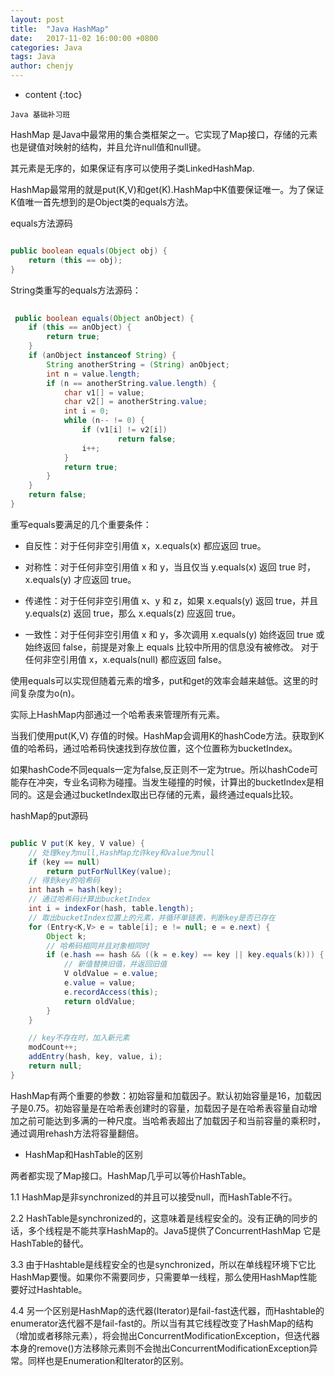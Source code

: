 ```yaml
---
layout: post
title:  "Java HashMap"
date:   2017-11-02 16:00:00 +0800
categories: Java 
tags: Java 
author: chenjy
---
```




* content
{:toc}

`Java 基础补习班`



HashMap 是Java中最常用的集合类框架之一。它实现了Map接口，存储的元素也是键值对映射的结构，并且允许null值和null键。

其元素是无序的，如果保证有序可以使用子类LinkedHashMap.

HashMap最常用的就是put(K,V)和get(K).HashMap中K值要保证唯一。为了保证K值唯一首先想到的是Object类的equals方法。

equals方法源码

```java

public boolean equals(Object obj) {
	return (this == obj);
}

```


String类重写的equals方法源码：

```java
 
 public boolean equals(Object anObject) {
	if (this == anObject) {
		return true;
	}
	if (anObject instanceof String) {
		String anotherString = (String) anObject;
		int n = value.length;
		if (n == anotherString.value.length) {
			char v1[] = value;
			char v2[] = anotherString.value;
			int i = 0;
			while (n-- != 0) {
				if (v1[i] != v2[i])
						return false;
				i++;
			}
			return true;
		}
	}
	return false;
}

```

重写equals要满足的几个重要条件：

* 自反性：对于任何非空引用值 x，x.equals(x) 都应返回 true。 

* 对称性：对于任何非空引用值 x 和 y，当且仅当 y.equals(x) 返回 true 时，x.equals(y) 才应返回 true。 

* 传递性：对于任何非空引用值 x、y 和 z，如果 x.equals(y) 返回 true，并且 y.equals(z) 返回 true，那么 x.equals(z) 应返回 true。 

* 一致性：对于任何非空引用值 x 和 y，多次调用 x.equals(y) 始终返回 true 或始终返回 false，前提是对象上 equals 比较中所用的信息没有被修改。 
  对于任何非空引用值 x，x.equals(null) 都应返回 false。 

使用equals可以实现但随着元素的增多，put和get的效率会越来越低。这里的时间复杂度为o(n)。

实际上HashMap内部通过一个哈希表来管理所有元素。

当我们使用put(K,V) 存值的时候。HashMap会调用K的hashCode方法。获取到K值的哈希码，通过哈希码快速找到存放位置，这个位置称为bucketIndex。

如果hashCode不同equals一定为false,反正则不一定为true。所以hashCode可能存在冲突，专业名词称为碰撞。当发生碰撞的时候，计算出的bucketIndex是相同的。这是会通过bucketIndex取出已存储的元素，最终通过equals比较。

hashMap的put源码

```java

public V put(K key, V value) {
	// 处理key为null,HashMap允许key和value为null
	if (key == null)
		return putForNullKey(value);
	// 得到key的哈希码
	int hash = hash(key);
	// 通过哈希码计算出bucketIndex
	int i = indexFor(hash, table.length);
	// 取出bucketIndex位置上的元素，并循环单链表，判断key是否已存在
	for (Entry<K,V> e = table[i]; e != null; e = e.next) {
		Object k;
		// 哈希码相同并且对象相同时
		if (e.hash == hash && ((k = e.key) == key || key.equals(k))) {
			// 新值替换旧值，并返回旧值
			V oldValue = e.value;
			e.value = value;
			e.recordAccess(this);
			return oldValue;
		}
	}

	// key不存在时，加入新元素
	modCount++;
	addEntry(hash, key, value, i);
	return null;
}

```

HashMap有两个重要的参数：初始容量和加载因子。默认初始容量是16，加载因子是0.75。初始容量是在哈希表创建时的容量，加载因子是在哈希表容量自动增加之前可能达到多满的一种尺度。当哈希表超出了加载因子和当前容量的乘积时，通过调用rehash方法将容量翻倍。

* HashMap和HashTable的区别

两者都实现了Map接口。HashMap几乎可以等价HashTable。

1.1 HashMap是非synchronized的并且可以接受null，而HashTable不行。

2.2 HashTable是synchronized的，这意味着是线程安全的。没有正确的同步的话，多个线程是不能共享HashMap的。Java5提供了ConcurrentHashMap 它是HashTable的替代。

3.3 由于Hashtable是线程安全的也是synchronized，所以在单线程环境下它比HashMap要慢。如果你不需要同步，只需要单一线程，那么使用HashMap性能要好过Hashtable。

4.4 另一个区别是HashMap的迭代器(Iterator)是fail-fast迭代器，而Hashtable的enumerator迭代器不是fail-fast的。所以当有其它线程改变了HashMap的结构（增加或者移除元素），将会抛出ConcurrentModificationException，但迭代器本身的remove()方法移除元素则不会抛出ConcurrentModificationException异常。同样也是Enumeration和Iterator的区别。



























